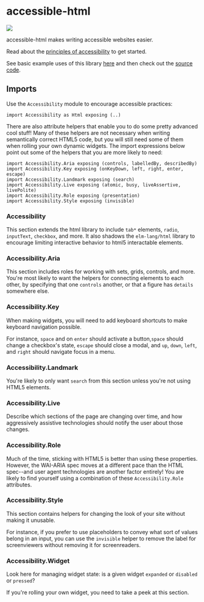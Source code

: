 # accessible-html
![](https://travis-ci.org/tesk9/accessible-html.svg?branch=master)

accessible-html makes writing accessible websites easier.

Read about the [principles of accessibility](https://www.w3.org/TR/UNDERSTANDING-WCAG20/intro.html) to get started.

See basic example uses of this library [here](https://tesk9.github.io/accessible-html-examples/) and then check out the [source code](https://github.com/tesk9/accessible-html-examples).

## Imports

Use the `Accessibility` module to encourage accessible practices:

    import Accessibility as Html exposing (..)


There are also attribute helpers that enable you to do some pretty advanced cool stuff! Many of these helpers are not necessary when writing semantically correct HTML5 code, but you will still need some of them when rolling your own dynamic widgets. The import expressions below point out some of the helpers that you are more likely to need:


    import Accessibility.Aria exposing (controls, labelledBy, describedBy)
    import Accessibility.Key exposing (onKeyDown, left, right, enter, escape)
    import Accessibility.Landmark exposing (search)
    import Accessibility.Live exposing (atomic, busy, liveAssertive, livePolite)
    import Accessibility.Role exposing (presentation)
    import Accessibility.Style exposing (invisible)


### Accessibility

This section extends the html library to include `tab*` elements, `radio`, `inputText`, `checkbox`, and more. It also shadows the `elm-lang/html` library to encourage limiting interactive behavior to html5 interactable elements.

### Accessibility.Aria

This section includes roles for working with sets, grids, controls, and more. You're most likely to want the helpers for connecting elements to each other, by specifying that one `controls` another, or that a figure has `details` somewhere else.

### Accessibility.Key

When making widgets, you will need to add keyboard shortcuts to make keyboard navigation possible.

For instance, `space` and on `enter` should activate a button,`space` should change a checkbox's state, `escape` should close a modal, and `up`, `down`, `left`, and `right` should navigate focus in a menu.

### Accessibility.Landmark

You're likely to only want `search` from this section unless you're not using HTML5 elements.

### Accessibility.Live

Describe which sections of the page are changing over time, and how aggressively assistive technologies should notify the user about those changes.

### Accessibility.Role

Much of the time, sticking with HTML5 is better than using these properties. However, the WAI-ARIA spec moves at a different pace than the HTML spec--and user agent technologies are another factor entirely! You are likely to find yourself using a combination of these `Accessibility.Role` attributes.

### Accessibility.Style

This section contains helpers for changing the look of your site without making it unusable.

For instance, if you prefer to use placeholders to convey what sort of values belong in an input, you can use the `invisible` helper to remove the label for screenviewers without removing it for screenreaders.

### Accessibility.Widget

Look here for managing widget state: is a given widget `expanded` or `disabled` or `pressed`?

If you're rolling your own widget, you need to take a peek at this section.
